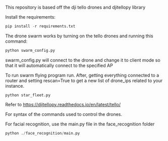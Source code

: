 This repository is based off the dji tello drones and djitellopy library

Install the requirements:
```python
pip install -r requirements.txt  
```


The drone swarm works by turning on the tello drones and running this command:
```python
python swarm_config.py
```
swarm_config.py will connect to the drone and change it to client mode so that it will automatically connect to the specified AP

To run swarm flying program run. After, getting everything connected to a router and setting rescan=True to get a new list of drone_ips related to your instance.

```
python star_fleet.py
``` 

Refer to https://djitellopy.readthedocs.io/en/latest/tello/ 

For syntax of the commands used to control the drones.

For facial recognition, use the main.py file in the face_recognition folder
```python
python ./face_recognition/main.py
```
